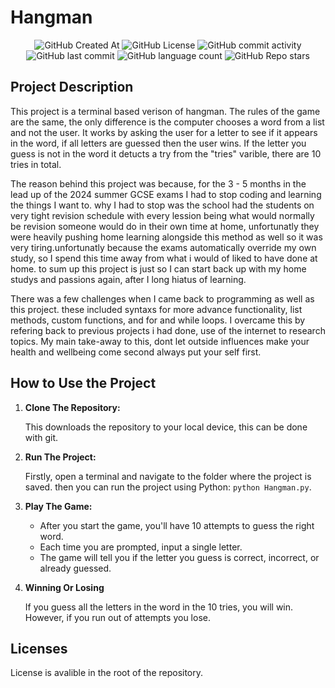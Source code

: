 # Hangman

<div align="center">
    <img alt="GitHub Created At" src="https://img.shields.io/github/created-at/KieranPritchard/Hangman">
    <img alt="GitHub License" src="https://img.shields.io/github/license/KieranPritchard/Hangman">
    <img alt="GitHub commit activity" src="https://img.shields.io/github/commit-activity/t/KieranPritchard/Hangman">
    <img alt="GitHub last commit" src="https://img.shields.io/github/last-commit/KieranPritchard/Hangman">
    <img alt="GitHub language count" src="https://img.shields.io/github/languages/count/KieranPritchard/Hangman">
    <img alt="GitHub Repo stars" src="https://img.shields.io/github/stars/KieranPritchard/Hangman">
</div>

## Project Description

This project is a terminal based verison of hangman. The rules of the game are the same, the only difference is the computer chooses a word from a list and not the user. It works by asking the user for a letter to see if it appears in the word, if all letters are guessed then the user wins. If the letter you guess is not in the word it detucts a try from the "tries" varible, there are 10 tries in total.

The reason behind this project was because, for the 3 - 5 months in the lead up of the 2024 summer GCSE exams I had to stop coding and learning the things I want to. why I had to stop was the school had the students on very tight revision schedule with every lession being what would normally be revision someone would do in their own time at home, unfortunatly they were heavily pushing home learning alongside this method as well so it was very tiring.unfortunatly because the exams automatically override my own study, so I spend this time away from what i would of liked to have done at home. to sum up this project is just so I can start back up with my home studys and passions again, after I long hiatus of learning.

There was a few challenges when I came back to programming as well as this project. these included syntaxs for more advance functionality, list methods, custom functions, and for and while loops. I overcame this by refering back to previous projects i had done, use of the internet to research topics. My main take-away to this, dont let outside influences make your health and wellbeing come second always put your self first.

## How to Use the Project

1. **Clone The Repository:**

    This downloads the repository to your local device, this can be done with git.

2. **Run The Project:**

    Firstly, open a terminal and navigate to the folder where the project is saved. then you can run the project using Python: `python Hangman.py`.

3. **Play The Game:**

    * After you start the game, you'll have 10 attempts to guess the right word.
    * Each time you are prompted, input a single letter.
    * The game will tell you if the letter you guess is correct, incorrect, or already guessed.

4. **Winning Or Losing**

    If you guess all the letters in the word in the 10 tries, you will win. However, if you run out of attempts you lose.

## Licenses

License is avalible in the root of the repository.
